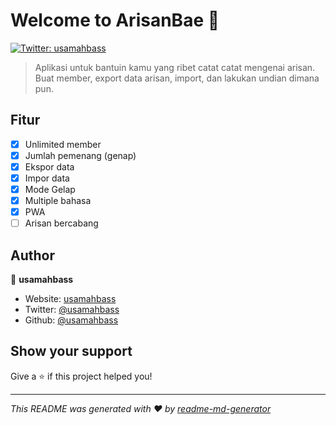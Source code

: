 # Welcome to ArisanBae 👋

[![Twitter: usamahbass](https://img.shields.io/twitter/follow/usamahbass.svg?style=social)](https://twitter.com/usamahbass)

> Aplikasi untuk bantuin kamu yang ribet catat catat mengenai arisan. Buat member, export data arisan, import, dan lakukan undian dimana pun.

## Fitur

- [x] Unlimited member
- [x] Jumlah pemenang (genap)
- [x] Ekspor data
- [x] Impor data
- [x] Mode Gelap
- [x] Multiple bahasa
- [x] PWA 
- [ ] Arisan bercabang

## Author

👤 **usamahbass**

- Website: [usamahbass](https://usamahbass.vercel.app)
- Twitter: [@usamahbass](https://twitter.com/usamahbass)
- Github: [@usamahbass](https://github.com/usamahbass)

## Show your support

Give a ⭐️ if this project helped you!

---

_This README was generated with ❤️ by [readme-md-generator](https://github.com/kefranabg/readme-md-generator)_
